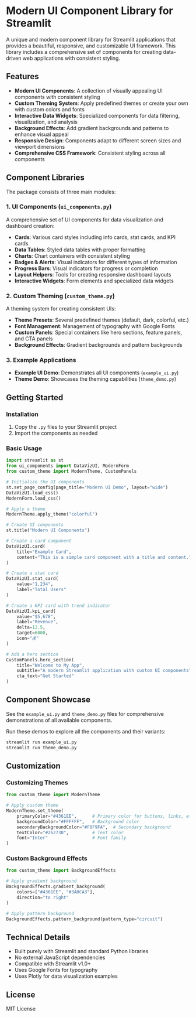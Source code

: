 # Modern UI Component Library for Streamlit

A unique and modern component library for Streamlit applications that provides a beautiful, responsive, and customizable UI framework. This library includes a comprehensive set of components for creating data-driven web applications with consistent styling.

## Features

- **Modern UI Components**: A collection of visually appealing UI components with consistent styling
- **Custom Theming System**: Apply predefined themes or create your own with custom colors and fonts
- **Interactive Data Widgets**: Specialized components for data filtering, visualization, and analysis
- **Background Effects**: Add gradient backgrounds and patterns to enhance visual appeal
- **Responsive Design**: Components adapt to different screen sizes and viewport dimensions
- **Comprehensive CSS Framework**: Consistent styling across all components

## Component Libraries

The package consists of three main modules:

### 1. UI Components (`ui_components.py`)

A comprehensive set of UI components for data visualization and dashboard creation:

- **Cards**: Various card styles including info cards, stat cards, and KPI cards
- **Data Tables**: Styled data tables with proper formatting
- **Charts**: Chart containers with consistent styling
- **Badges & Alerts**: Visual indicators for different types of information
- **Progress Bars**: Visual indicators for progress or completion
- **Layout Helpers**: Tools for creating responsive dashboard layouts
- **Interactive Widgets**: Form elements and specialized data widgets

### 2. Custom Theming (`custom_theme.py`)

A theming system for creating consistent UIs:

- **Theme Presets**: Several predefined themes (default, dark, colorful, etc.)
- **Font Management**: Management of typography with Google Fonts
- **Custom Panels**: Special containers like hero sections, feature panels, and CTA panels
- **Background Effects**: Gradient backgrounds and pattern backgrounds

### 3. Example Applications

- **Example UI Demo**: Demonstrates all UI components (`example_ui.py`)
- **Theme Demo**: Showcases the theming capabilities (`theme_demo.py`)

## Getting Started

### Installation

1. Copy the `.py` files to your Streamlit project
2. Import the components as needed

### Basic Usage

```python
import streamlit as st
from ui_components import DataVizUI, ModernForm
from custom_theme import ModernTheme, CustomPanels

# Initialize the UI components
st.set_page_config(page_title="Modern UI Demo", layout="wide")
DataVizUI.load_css()
ModernForm.load_css()

# Apply a theme
ModernTheme.apply_theme("colorful")

# Create UI components
st.title("Modern UI Components")

# Create a card component
DataVizUI.card(
    title="Example Card",
    content="This is a simple card component with a title and content."
)

# Create a stat card
DataVizUI.stat_card(
    value="1,234",
    label="Total Users"
)

# Create a KPI card with trend indicator
DataVizUI.kpi_card(
    value="$5,678",
    label="Revenue",
    delta=12.5,
    target=6000,
    icon="💰"
)

# Add a hero section
CustomPanels.hero_section(
    title="Welcome to My App",
    subtitle="A modern Streamlit application with custom UI components",
    cta_text="Get Started"
)
```

## Component Showcase

See the `example_ui.py` and `theme_demo.py` files for comprehensive demonstrations of all available components.

Run these demos to explore all the components and their variants:

```bash
streamlit run example_ui.py
streamlit run theme_demo.py
```

## Customization

### Customizing Themes

```python
from custom_theme import ModernTheme

# Apply custom theme
ModernTheme.set_theme(
    primaryColor="#4361EE",      # Primary color for buttons, links, etc.
    backgroundColor="#FFFFFF",   # Background color
    secondaryBackgroundColor="#F8F9FA",  # Secondary background
    textColor="#262730",         # Text color
    font="Inter"                 # Font family
)
```

### Custom Background Effects

```python
from custom_theme import BackgroundEffects

# Apply gradient background
BackgroundEffects.gradient_background(
    colors=["#4361EE", "#3A0CA3"],
    direction="to right"
)

# Apply pattern background
BackgroundEffects.pattern_background(pattern_type="circuit")
```

## Technical Details

- Built purely with Streamlit and standard Python libraries
- No external JavaScript dependencies
- Compatible with Streamlit v1.0+
- Uses Google Fonts for typography
- Uses Plotly for data visualization examples

## License

MIT License